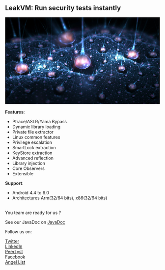 <h2>LeakVM: Run security tests instantly</h2>

![LeakVM](LeakVM.jpg)

<b>Features</b>:<br>
* Ptrace/ASLR/Yama Bypass<br>
* Dynamic library loading<br>
* Private file extractor<br>
* Linux common features<br>
* Privilege escalation<br>
* SmartLock extraction<br>
* KeyStore extraction<br>
* Advanced reflection<br>
* Library injection<br>
* Core Observers<br>
* Extensible<br>

<b>Support</b>:<br>
* Android 4.4 to 6.0<br>
* Architectures Arm(32/64 bits), x86(32/64 bits)<br>

<br>You team are ready for us ?<br>

See our JavaDoc on [JavaDoc](https://xtremetechllc.github.io/LeakVM/javadoc/)<br>

Follow us on:

[Twitter](https://twitter.com/XtremeTechLLC)<br>
[LinkedIn](https://www.linkedin.com/company/xtremetech/)<br>
[PeerLyst](https://www.peerlyst.com/companies/extreme-tech-llc/)<br>
[Facebook](https://www.facebook.com/XtremeTechLLC/)<br>
[Angel List](https://angel.co/xtreme-tech)<br><br>
